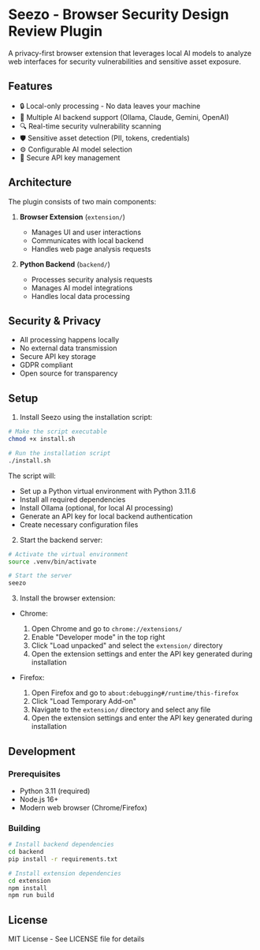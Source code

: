 # Seezo - Browser Security Design Review Plugin

A privacy-first browser extension that leverages local AI models to analyze web interfaces for security vulnerabilities and sensitive asset exposure.

## Features

- 🔒 Local-only processing - No data leaves your machine
- 🤖 Multiple AI backend support (Ollama, Claude, Gemini, OpenAI)
- 🔍 Real-time security vulnerability scanning
- 🛡️ Sensitive asset detection (PII, tokens, credentials)
- ⚙️ Configurable AI model selection
- 🔐 Secure API key management

## Architecture

The plugin consists of two main components:

1. **Browser Extension** (`extension/`)
   - Manages UI and user interactions
   - Communicates with local backend
   - Handles web page analysis requests

2. **Python Backend** (`backend/`)
   - Processes security analysis requests
   - Manages AI model integrations
   - Handles local data processing

## Security & Privacy

- All processing happens locally
- No external data transmission
- Secure API key storage
- GDPR compliant
- Open source for transparency

## Setup

1. Install Seezo using the installation script:
```bash
# Make the script executable
chmod +x install.sh

# Run the installation script
./install.sh
```

The script will:
- Set up a Python virtual environment with Python 3.11.6
- Install all required dependencies
- Install Ollama (optional, for local AI processing)
- Generate an API key for local backend authentication
- Create necessary configuration files

2. Start the backend server:
```bash
# Activate the virtual environment
source .venv/bin/activate

# Start the server
seezo
```

3. Install the browser extension:
- Chrome:
  1. Open Chrome and go to `chrome://extensions/`
  2. Enable "Developer mode" in the top right
  3. Click "Load unpacked" and select the `extension/` directory
  4. Open the extension settings and enter the API key generated during installation

- Firefox:
  1. Open Firefox and go to `about:debugging#/runtime/this-firefox`
  2. Click "Load Temporary Add-on"
  3. Navigate to the `extension/` directory and select any file
  4. Open the extension settings and enter the API key generated during installation

## Development

### Prerequisites
- Python 3.11 (required)
- Node.js 16+
- Modern web browser (Chrome/Firefox)

### Building
```bash
# Install backend dependencies
cd backend
pip install -r requirements.txt

# Install extension dependencies
cd extension
npm install
npm run build
```

## License

MIT License - See LICENSE file for details 